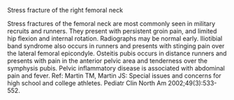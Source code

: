 Stress fracture of the right femoral neck

Stress fractures of the femoral neck are most commonly seen in military recruits and runners. They present with persistent groin pain, and limited hip flexion and internal rotation. Radiographs may be normal early. Iliotibial band syndrome also occurs in runners and presents with stinging pain over the lateral femoral epicondyle. Osteitis pubis occurs in distance runners and presents with pain in the anterior pelvic area and tenderness over the symphysis pubis. Pelvic inflammatory disease is associated with abdominal pain and fever. Ref: Martin TM, Martin JS: Special issues and concerns for high school and college athletes. Pediatr Clin North Am 2002;49(3):533-552.
